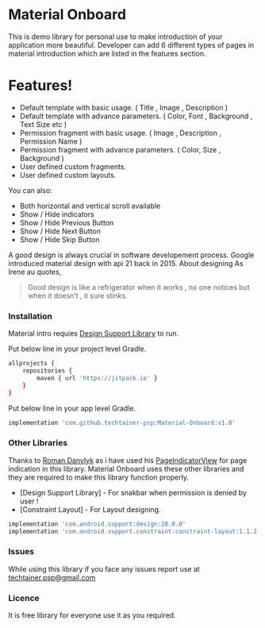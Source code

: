 # Material Onboard

This is demo library for personal use to make introduction of your application more beautiful. Developer can add 6 different types of pages in material introduction which are listed in the features section.


# Features!

  - Default template with basic usage. ( Title , Image , Description )
  - Default template with advance parameters. ( Color, Font , Background , Text Size etc )
  - Permission fragment with basic usage. ( Image , Description , Permission Name )
  - Permission fragment with advance parameters. ( Color, Size , Background )
  - User defined custom fragments.
  - User defined custom layouts.

You can also:
  - Both horizontal and vertical scroll available
  - Show / Hide indicators
  - Show / Hide Previous Button
  - Show / Hide Next Button
  - Show / Hide Skip Button

A good design is always crucial in software developement process. Google introduced material design with api 21 back in 2015. About designing As Irene au quotes,

> Good design is like a refrigerator when it works , 
no one notices but when it doesn’t , it sure stinks.

### Installation

Material intro requies [Design Support Library](https://developer.android.com/topic/libraries/support-library/packages#design)  to run.

Put below line in your project level Gradle.

```sh
allprojects {
    repositories {
        maven { url 'https://jitpack.io' }
    }
}
```

Put below line in your app level Gradle.

```sh
implementation 'com.github.techtainer-psp:Material-Onboard:v1.0'
```

### Other Libraries

Thanks to  [Roman Danylyk](https://github.com/romandanylyk) as i have used his [PageIndicatorView](https://github.com/romandanylyk/PageIndicatorView)  for page indication in this library.
Material Onboard uses these other libraries and they are required to make this library function properly.
* [Design Support Library] - For snakbar when permission is denied by user !
* [Constraint Layout] - For Layout designing.

```sh
implementation 'com.android.support:design:28.0.0'
implementation 'com.android.support.constraint:constraint-layout:1.1.2'
```

### Issues
While using this library if you face any issues report use at techtainer.psp@gmail.com

### Licence 

It is free library for everyone use it as you required.
